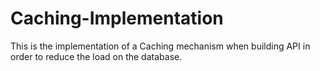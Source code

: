 # Caching-Implementation
This is the implementation of a Caching mechanism when building API in order to reduce the load on the database.
